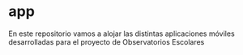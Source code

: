 # app

En este repositorio vamos a alojar las distintas aplicaciones móviles desarrolladas para el proyecto de Observatorios Escolares


